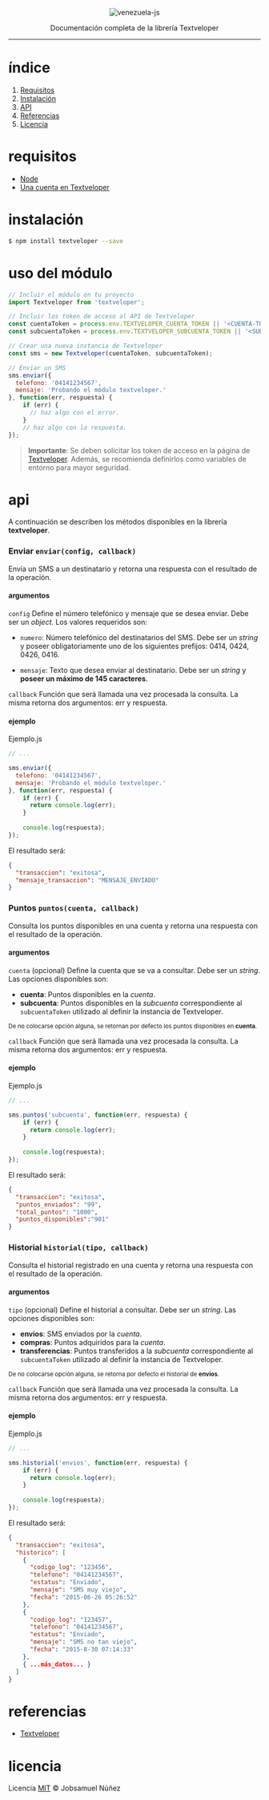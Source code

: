 <p align="center">
    <img alt="venezuela-js" src="http://i.imgur.com/AtL4NhK.png" width="auto">
</p>
<p align="center">
  Documentación completa de la librería Textveloper
</p>

----

# índice

1. [Requisitos](#requisitos)
2. [Instalación](#instalación)
3. [API](#api)
4. [Referencias](#refencias)
5. [Licencia](#licencia)

# requisitos

* [Node](https://nodejs.org/en/)
* [Una cuenta en Textveloper](http://textveloper.com/)

# instalación

```bash
$ npm install textveloper --save
```

# uso del módulo

```js
// Incluir el módulo en tu proyecto
import Textveloper from 'textveloper';

// Incluir los token de acceso al API de Textveloper
const cuentaToken = process.env.TEXTVELOPER_CUENTA_TOKEN || '<CUENTA-TOKEN>';
const subcuentaToken = process.env.TEXTVELOPER_SUBCUENTA_TOKEN || '<SUBCUENTA-TOKEN>';

// Crear una nueva instancia de Textveloper
const sms = new Textveloper(cuentaToken, subcuentaToken);

// Enviar un SMS
sms.enviar({
  telefono: '04141234567', 
  mensaje: 'Probando el módulo textveloper.' 
}, function(err, respuesta) {
    if (err) {
      // haz algo con el error.
    }
    // haz algo con la respuesta.
});
```

> **Importante**: Se deben solicitar los token de acceso en la página de [Textveloper](http://textveloper.com/). Además, se recomienda definirlos como variables de entorno para mayor seguridad.

# api

A continuación se describen los métodos disponibles en la librería **textveloper**.

### Enviar `enviar(config, callback)`

Envía un SMS a un destinatario y retorna una respuesta con el resultado de la operación.

#### argumentos

`config` Define el número telefónico y mensaje que se desea enviar. Debe ser un *object*. Los valores requeridos son:

* `numero`: Número telefónico del destinatarios del SMS. Debe ser un *string* y poseer obligatoriamente uno de los siguientes prefijos: 0414, 0424, 0426, 0416.

* `mensaje`: Texto que desea enviar al destinatario. Debe ser un *string* y **poseer un máximo de 145 caracteres**.

`callback` Función que será llamada una vez procesada la consulta. La misma retorna dos argumentos: err y respuesta.

#### ejemplo

Ejemplo.js
```js
// ...

sms.enviar({
  telefono: '04141234567', 
  mensaje: 'Probando el módulo textveloper.' 
}, function(err, respuesta) {
    if (err) {
      return console.log(err);
    }
    
    console.log(respuesta);
});
```

El resultado será:
```json
{
  "transaccion": "exitosa",
  "mensaje_transaccion": "MENSAJE_ENVIADO"
}

```

### Puntos `puntos(cuenta, callback)`

Consulta los puntos disponibles en una cuenta y retorna una respuesta con el resultado de la operación.

#### argumentos

`cuenta` (opcional) Define la cuenta que se va a consultar. Debe ser un *string*. Las opciones disponibles son:

* **cuenta**: Puntos disponibles en la *cuenta*.
* **subcuenta**: Puntos disponibles en la *subcuenta* correspondiente al `subcuentaToken` utilizado al definir la instancia de Textveloper.

<sup>De no colocarse opción alguna, se retornan por defecto los puntos disponibles en <b>cuenta</b>.</sup>

`callback` Función que será llamada una vez procesada la consulta. La misma retorna dos argumentos: err y respuesta.

#### ejemplo

Ejemplo.js
```js
// ...

sms.puntos('subcuenta', function(err, respuesta) {
    if (err) {
      return console.log(err);
    }
    
    console.log(respuesta);
});
```

El resultado será:
```json
{
  "transaccion": "exitosa",
  "puntos_enviados": "99",
  "total_puntos": "1000",
  "puntos_disponibles":"901"
}
```

### Historial `historial(tipo, callback)`

Consulta el historial registrado en una cuenta y retorna una respuesta con el resultado de la operación.

#### argumentos

`tipo` (opcional) Define el historial a consultar. Debe ser un *string*. Las opciones disponibles son:

* **envios**: SMS enviados por la *cuenta*.
* **compras**: Puntos adquiridos para la *cuenta*.
* **transferencias**: Puntos transferidos a la *subcuenta* correspondiente al `subcuentaToken` utilizado al definir la instancia de Textveloper.

<sup>De no colocarse opción alguna, se retorna por defecto el historial de <b>envios</b>.</sup>

`callback` Función que será llamada una vez procesada la consulta. La misma retorna dos argumentos: err y respuesta.

#### ejemplo

Ejemplo.js
```js
// ...

sms.historial('envios', function(err, respuesta) {
    if (err) {
      return console.log(err);
    }
    
    console.log(respuesta);
});
```

El resultado será:
```json
{
  "transaccion": "exitosa",
  "historico": [
    {
      "codigo_log": "123456",
      "telefono": "04141234567",
      "estatus": "Enviado",
      "mensaje": "SMS muy viejo",
      "fecha": "2015-06-26 05:26:52"
    },
    {
      "codigo_log": "123457",
      "telefono": "04141234567",
      "estatus": "Enviado",
      "mensaje": "SMS no tan viejo",
      "fecha": "2015-8-30 07:14:33"
    },
    { ...más_datos... }
  ]
}
```

# referencias

* [Textveloper](http://textveloper.com/)

# licencia

Licencia [MIT](http://opensource.org/licenses/MIT) :copyright: Jobsamuel Núñez